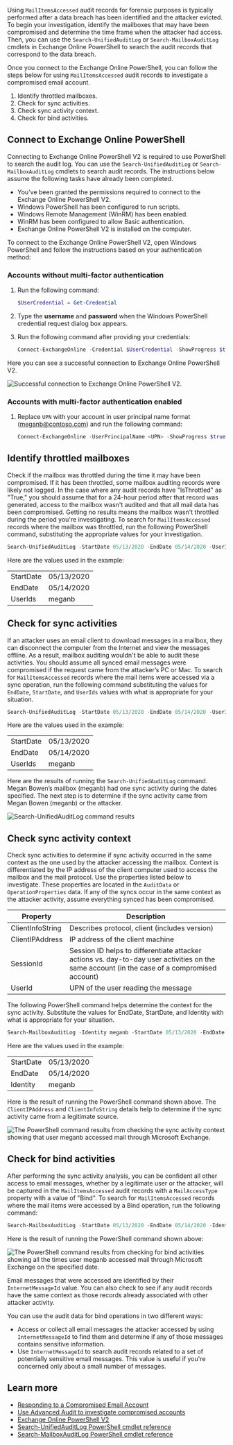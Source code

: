 Using `MailItemsAccessed` audit records for forensic purposes is typically performed after a data breach has been identified and the attacker evicted. To begin your investigation, identify the mailboxes that may have been compromised and determine the time frame when the attacker had access. Then, you can use the `Search-UnifiedAuditLog` or `Search-MailboxAuditLog` cmdlets in Exchange Online PowerShell to search the audit records that correspond to the data breach.

Once you connect to the Exchange Online PowerShell, you can follow the steps below for using `MailItemsAccessed` audit records to investigate a compromised email account.

1. Identify throttled mailboxes.
2. Check for sync activities.
3. Check sync activity context.
4. Check for bind activities.

## Connect to Exchange Online PowerShell

Connecting to Exchange Online PowerShell V2 is required to use PowerShell to search the audit log. You can use the `Search-UnifiedAuditLog` or `Search-MailboxAuditLog` cmdlets to search audit records. The instructions below assume the following tasks have already been completed.

- You've been granted the permissions required to connect to the Exchange Online PowerShell V2.
- Windows PowerShell has been configured to run scripts.
- Windows Remote Management (WinRM) has been enabled.
- WinRM has been configured to allow Basic authentication.
- Exchange Online PowerShell V2 is installed on the computer.

To connect to the Exchange Online PowerShell V2, open Windows PowerShell and follow the instructions based on your authentication method:

### Accounts without multi-factor authentication

1. Run the following command:

    ```PowerShell
    $UserCredential = Get-Credential
    ```

2. Type the **username** and **password** when the Windows PowerShell credential request dialog box appears.
3. Run the following command after providing your credentials:

    ```PowerShell
    Connect-ExchangeOnline -Credential $UserCredential -ShowProgress $true
    ```

Here you can see a successful connection to Exchange Online PowerShell V2.

 ![Successful connection to Exchange Online PowerShell V2.](../media/exchange-online.png)

### Accounts with multi-factor authentication enabled

1. Replace `UPN` with your account in user principal name format (meganb@contoso.com) and run the following command:

    ```PowerShell
    Connect-ExchangeOnline -UserPrincipalName <UPN> -ShowProgress $true
    ```

## Identify throttled mailboxes

Check if the mailbox was throttled during the time it may have been compromised. If it has been throttled, some mailbox auditing records were likely not logged. In the case where any audit records have "IsThrottled" as "True," you should assume that for a 24-hour period after that record was generated, access to the mailbox wasn't audited and that all mail data has been compromised. Getting no results means the mailbox wasn't throttled during the period you're investigating. To search for `MailItemsAccessed` records where the mailbox was throttled, run the following PowerShell command, substituting the appropriate values for your investigation.

```PowerShell
Search-UnifiedAuditLog -StartDate 05/13/2020 -EndDate 05/14/2020 -UserIds meganb -Operations MailItemsAccessed -ResultSize 1000 | Where {$_.AuditData -like '*"IsThrottled","Value":"True"*'} | FL
```

Here are the values used in the example:

|   |   |
|---|---|
|  StartDate | 05/13/2020  |
|  EndDate |  05/14/2020 |
| UserIds  | meganb  |

## Check for sync activities

If an attacker uses an email client to download messages in a mailbox, they can disconnect the computer from the Internet and view the messages offline. As a result, mailbox auditing wouldn't be able to audit these activities. You should assume all synced email messages were compromised if the request came from the attacker’s PC or Mac. To search for `MailItemsAccessed` records where the mail items were accessed via a sync operation, run the following command substituting the values for `EndDate`, `StartDate`, and `UserIds` values with what is appropriate for your situation.

```PowerShell
Search-UnifiedAuditLog -StartDate 05/13/2020 -EndDate 05/14/2020 -UserIds meganb -Operations MailItemsAccessed -ResultSize 1000 | Where {$_.AuditData -like '*"MailAccessType","Value":"Sync"*'} | FL
```

Here are the values used in the example:

|   |   |
|---|---|
|  StartDate | 05/13/2020  |
|  EndDate |  05/14/2020 |
| UserIds  | meganb  |

Here are the results of running the `Search-UnifiedAuditLog` command. Megan Bowen’s mailbox (meganb) had one sync activity during the dates specified. The next step is to determine if the sync activity came from Megan Bowen (meganb) or the attacker.

 ![**Search-UnifiedAuditLog** command results](../media/search-unifiedauditlog.png)

## Check sync activity context

Check sync activities to determine if sync activity occurred in the same context as the one used by the attacker accessing the mailbox. Context is differentiated by the IP address of the client computer used to access the mailbox and the mail protocol. Use the properties listed below to investigate. These properties are located in the `AuditData` or `OperationProperties` data. If any of the syncs occur in the same context as the attacker activity, assume everything synced has been compromised.

|  Property |  Description |
|---|---|
| ClientInfoString  |  Describes protocol, client (includes version) |
|  ClientIPAddress | IP address of the client machine  |
|  SessionId | Session ID helps to differentiate attacker actions vs. day-to-day user activities on the same account (in the case of a compromised account)  |
|  UserId |  UPN of the user reading the message |

The following PowerShell command helps determine the context for the sync activity. Substitute the values for EndDate, StartDate, and Identity with what is appropriate for your situation.

```PowerShell
Search-MailboxAuditLog -Identity meganb -StartDate 05/13/2020 -EndDate 05/14/2020 -ShowDetails -Operations MailltemsAccessed -ResultSize 2000 | Select LastAccessed, Operation, ClientIPAddress, ClientInfoString
```

Here are the values used in the example:

|   |   |
|---|---|
|  StartDate | 05/13/2020  |
|  EndDate |  05/14/2020 |
| Identity | meganb  |

Here is the result of running the PowerShell command shown above. The `ClientIPAddress` and `ClientInfoString` details help to determine if the sync activity came from a legitimate source.

 ![The PowerShell command results from checking the sync activity context showing that user meganb accessed mail through Microsoft Exchange.](../media/search-mailboxauditlog.png)

## Check for bind activities

After performing the sync activity analysis, you can be confident all other access to email messages, whether by a legitimate user or the attacker, will be captured in the `MailItemsAccessed` audit records with a `MailAccessType` property with a value of "Bind". To search for `MailItemsAccessed` records where the mail items were accessed by a Bind operation, run the following command:

```PowerShell
Search-MailboxAuditLog -StartDate 05/13/2020 -EndDate 05/14/2020 -Identity meganb -Operations MailItemsAccessed -ResultSize 10000 -ShowDetails | Where {$_.OperationProperties -like "*MailAccessType:Bind*"} | FL
```

Here is the result of running the PowerShell command shown above:

 ![The PowerShell command results from checking for bind activities showing all the times user meganb accessed mail through Microsoft Exchange on the specified date.](../media/search-unifiedauditlog-2.png)

Email messages that were accessed are identified by their `InternetMessageId` value. You can also check to see if any audit records have the same context as those records already associated with other attacker activity.

You can use the audit data for bind operations in two different ways:

- Access or collect all email messages the attacker accessed by using `InternetMessageId` to find them and determine if any of those messages contains sensitive information.
- Use `InternetMessageId` to search audit records related to a set of potentially sensitive email messages. This value is useful if you're concerned only about a small number of messages.

## Learn more

- [Responding to a Compromised Email Account](/microsoft-365/security/office-365-security/responding-to-a-compromised-email-account?azure-portal=true)
- [Use Advanced Audit to investigate compromised accounts](/microsoft-365/compliance/mailitemsaccessed-forensics-investigations?azure-portal=true)
- [Exchange Online PowerShell V2](/powershell/exchange/exchange-online/exchange-online-powershell-v2/exchange-online-powershell-v2?azure-portal=true)
- [Search-UnifiedAuditLog PowerShell cmdlet reference](/powershell/module/exchange/policy-and-compliance-audit/Search-UnifiedAuditLog?azure-portal=true)
- [Search-MailboxAuditLog PowerShell cmdlet reference](/powershell/module/exchange/policy-and-compliance-audit/search-mailboxauditlog?azure-portal=true)
